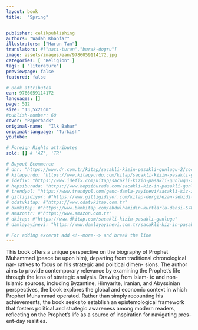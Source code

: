 ```yaml
---
layout: book
title:  "Spring"


publisher: celikpublishing
authors: "Wadah Khanfar"
illustrators: ["Harun Tan"]
translators: #["naci-turan","burak-dogru"]
image: assets/images/ean/9786059114172.jpg
categories: [ "Religion" ]
tags: [ "literature"]
previewpage: false
featured: false

# Book attributes
ean: 9786059114172
languages: []
page: 512
size: "13,5x21cm"
#publish-number: 60
cover: "Paperback"
original-name:  "İlk Bahar"
original-language: "Turkish"
youtube:

# Foreign Rights attributes
sold: [] # 'AZ', 'TR'

# Buyout Ecommerce
# dnr: "https://www.dr.com.tr/kitap/sacakli-kizin-pasakli-gunlugu-2/cocuk-ve-genclik/genclik-10-yas/roman-oyku/urunno=0001893059001"
# kitapyurdu: "https://www.kitapyurdu.com/kitap/sacakli-kizin-pasakli-gunlugu-2-/560122.html&filter_name=Sa%C3%A7akl%C4%B1+K%C4%B1z%27%C4%B1n+Pasakl%C4%B1+G%C3%BCnl%C3%BC%C4%9F%C3%BC+2"
# idefix: "https://www.idefix.com/kitap/sacakli-kizin-pasakli-gunlugu-2/cocuk-ve-genclik/genclik-10-yas/roman-oyku/urunno=0001893059001"
# hepsiburada: "https://www.hepsiburada.com/sacakli-kiz-in-pasakli-gunlugu-2-damla-yayinevi-p-HBV000012ER86"
# trendyol: "https://www.trendyol.com/genc-damla-yayinevi/sacakli-kiz-in-pasakli-gunlugu-2-p-54825777"
# gittigidiyor: #"https://www.gittigidiyor.com/kitap-dergi/ezan-sehidi-adnan-menderes_pdp_732728793"
# odatvkitap: #"https://www.odatvkitap.com.tr"
# bkmkitap: #"https://www.bkmkitap.com/abdulhamidin-kurtlarla-dansi-578226"
# amazontr: #"https://www.amazon.com.tr"
# dkitap: #"https://www.dkitap.com/sacakli-kizin-pasakli-gunlugu"
# damlayayinevi: "https://www.damlayayinevi.com.tr/sacakli-kiz-in-pasakli-gunlugu-2-bu-iste-bi-terslik-var"

# For adding excerpt add <!--more--> and break the line
---
```

This book offers a unique perspective on the
biography of Prophet Muhammad (peace be upon
him), departing from traditional chronological nar-
ratives to focus on his strategic and political dimen-
sions. The author aims to provide contemporary
relevance by examining the Prophet’s life through
the lens of strategic analysis. Drawing from Islam-
ic and non-Islamic sources, including Byzantine,
Himyarite, Iranian, and Abyssinian perspectives,
the book explores the global and economic context
in which Prophet Muhammad operated. Rather
than simply recounting his achievements, the book
seeks to establish an epistemological framework
that fosters political and strategic awareness
among modern readers, reflecting on the Prophet’s
life as a source of inspiration for navigating pres-
ent-day realities.
<!--more--> 

